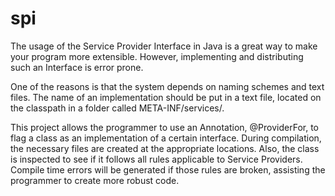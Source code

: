# spi
The usage of the Service Provider Interface in Java is a great way to make your program more extensible.
However, implementing and distributing such an Interface is error prone.

One of the reasons is that the system depends on naming schemes and text files. The name of an implementation
should be put in a text file, located on the classpath in a folder called META-INF/services/<qualified interface name>.

This project allows the programmer to use an Annotation, @ProviderFor, to flag a class as an implementation of
a certain interface. During compilation, the necessary files are created at the appropriate locations. Also, the
class is inspected to see if it follows all rules applicable to Service Providers. Compile time errors will be generated
if those rules are broken, assisting the programmer to create more robust code.

